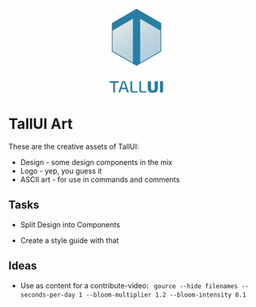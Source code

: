 <p align="center">
    <img src="tallui-logo.svg" width="100" alt="TallUI Logo">
    <br><br>
    <img src="tallui-textlogo.svg" width="110" alt="TallUI Textlogo">
</p>



# TallUI Art

These are the creative assets of TallUI:

- Design - some design components in the mix
- Logo - yep, you guess it
- ASCII art - for use in commands and comments



## Tasks

- Split Design into Components

- Create a style guide with that

  

## Ideas

- Use as content for a contribute-video: ` gource --hide filenames --seconds-per-day 1 --bloom-multiplier 1.2 --bloom-intensity 0.1`





